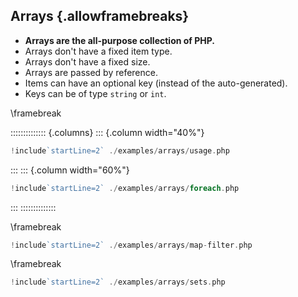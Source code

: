 ## Arrays {.allowframebreaks}

* **Arrays are the all-purpose collection of PHP.**
* Arrays don't have a fixed item type.
* Arrays don't have a fixed size.
* Arrays are passed by reference.
* Items can have an optional key (instead of the auto-generated).
* Keys can be of type `string` or `int`.

\framebreak

:::::::::::::: {.columns}
::: {.column width="40%"}

```php
!include`startLine=2` ./examples/arrays/usage.php
```

:::
::: {.column width="60%"}

```php
!include`startLine=2` ./examples/arrays/foreach.php
```

:::
::::::::::::::

\framebreak

```php
!include`startLine=2` ./examples/arrays/map-filter.php
```

\framebreak

```php
!include`startLine=2` ./examples/arrays/sets.php
```
